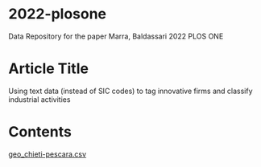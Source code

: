 # 2022-plosone
Data Repository for  the paper Marra, Baldassari 2022 PLOS ONE

# Article Title
Using text data (instead of SIC codes) to tag innovative firms and classify industrial activities

# Contents
[geo_chieti-pescara.csv](https://github.com/cbaldassari/2022-plosone/files/7807887/geo_chieti-pescara.csv)
